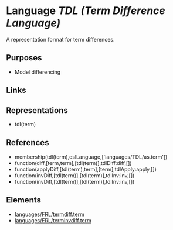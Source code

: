 # Language _TDL (Term Difference Language)_
A representation format for term differences.

## Purposes
* Model differencing

## Links

## Representations
* tdl(term)

## References
* membership(tdl(term),eslLanguage,['languages/TDL/as.term'])
* function(diff,[term,term],[tdl(term)],tdlDiff:diff,[])
* function(applyDiff,[tdl(term),term],[term],tdlApply:apply,[])
* function(invDiff,[tdl(term)],[tdl(term)],tdlInv:inv,[])
* function(invDiff,[tdl(term)],[tdl(term)],tdlInv:inv,[])

## Elements
* [languages/FRL/termdiff.term](../../languages/FRL/termdiff.term)
* [languages/FRL/terminvdiff.term](../../languages/FRL/terminvdiff.term)
